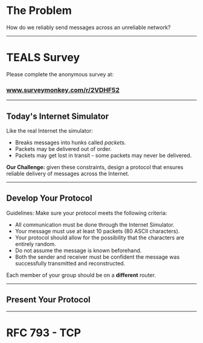 # The Problem

How do we reliably send messages across an unreliable network?

---

# TEALS Survey

Please complete the anonymous survey at:

### www.surveymonkey.com/r/2VDHF52

---

## Today's Internet Simulator

Like the real Internet the simulator:

* Breaks messages into hunks called *packets.*
* Packets may be delivered out of order.
* Packets may get lost in transit - some packets may never be delivered.

**Our Challenge:** given these constraints, design a protocol that ensures reliable delivery of messages across the Internet.

---

## Develop Your Protocol

Guidelines: Make sure your protocol meets the following criteria:

* All communication must be done through the Internet Simulator.
* Your message must use at least 10 packets (80 ASCII characters). 
* Your protocol should allow for the possibility that the characters are entirely random.
* Do not assume the message is known beforehand.
* Both the sender and receiver must be confident the message was successfully transmitted and reconstructed.

Each member of your group should be on a **different** router.

---

## Present Your Protocol

---

# RFC 793 - TCP
